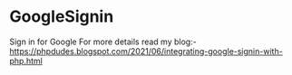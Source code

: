 # GoogleSignin
Sign in for Google
For more details read my blog:-
https://phpdudes.blogspot.com/2021/06/integrating-google-signin-with-php.html
